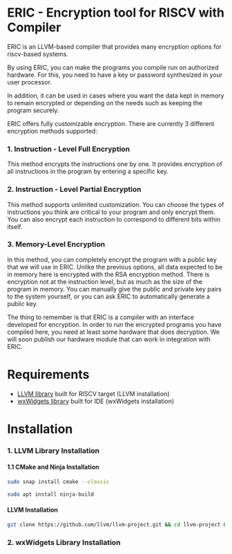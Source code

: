# ERIC - Encryption tool for RISCV with Compiler #
ERIC is an LLVM-based compiler that provides many encryption options for riscv-based systems.

By using ERIC, you can make the programs you compile run on authorized hardware. For this, you need to have a key or password synthesized in your user processor.

In addition, it can be used in cases where you want the data kept in memory to remain encrypted or depending on the needs such as keeping the program securely.

ERIC offers fully customizable encryption. There are currently 3 different encryption methods supported:

### 1. Instruction - Level Full Encryption ###
   
   This method encrypts the instructions one by one. It provides encryption of all instructions in the program by entering a specific key.
   
### 2. Instruction - Level Partial Encryption ###
 
   This method supports unlimited customization. You can choose the types of instructions you think are critical to your program and only encrypt them. You can also encrypt each instruction to correspond to different bits within itself.
 
### 3. Memory-Level Encryption ###
 
   In this method, you can completely encrypt the program with a public key that we will use in ERIC. Unlike the previous options, all data expected to be in memory here is encrypted with the RSA encryption method. There is encryption not at the instruction level, but as much as the size of the program in memory. You can manually give the public and private key pairs to the system yourself, or you can ask ERIC to automatically generate a public key.


The thing to remember is that ERIC is a compiler with an interface developed for encryption. In order to run the encrypted programs you have compiled here, you need at least some hardware that does decryption. We will soon publish our hardware module that can work in integration with ERIC.


# Requirements #

* [LLVM library](https://github.com/llvm/llvm-project) built for RISCV target (LLVM installation)
* [wxWidgets library](https://github.com/wxWidgets/wxWidgets) built for IDE (wxWidgets installation)

# Installation #

### 1. LLVM Library Installation ###

#### 1.1 CMake and Ninja Installation ####
```bash
sudo snap install cmake --classic

sudo apt install ninja-build
```

#### LLVM Installation ####
```bash
git clone https://github.com/llvm/llvm-project.git && cd llvm-project && mkdir build && cd build && cmake -G Ninja -DLLVM_ENABLE_PROJECTS=clang -DLLVM_TARGETS_TO_BUILD=all -DLLVM_ENABLE_LIBCXX=ON -DCMAKE_BUILD_TYPE=Release -DLLVM_INSTALL_UTILS=ON -DBUILD_SHARED_LIBS=True -DLLVM_USE_SPLIT_DWARF=True -DLLVM_OPTIMIZED_TABLEGEN=True -DLLVM_BUILD_TESTS=True -DLLVM_PARALLEL_LINK_JOBS=1 ../llvm && cmake --build .
```

### 2. wxWidgets Library Installation ###

